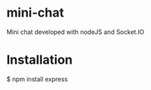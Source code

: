 mini-chat
=========

Mini chat developed with nodeJS and Socket.IO

Installation
==========
$ npm install express
